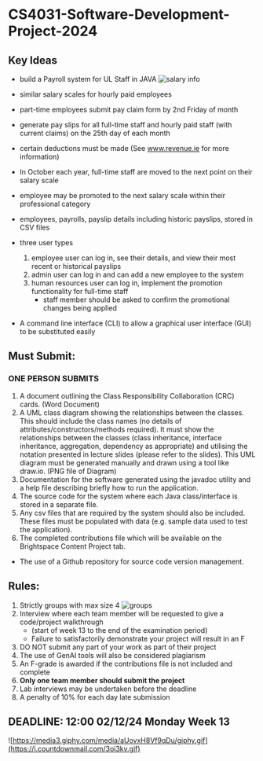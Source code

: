 # CS4031-Software-Development-Project-2024

## Key Ideas

- build a Payroll system for UL Staff in JAVA ![salary info](https://www.ul.ie/hr/current-staff/pay-benefits/salary-information)
- similar salary scales for hourly paid employees
  
- part-time employees submit pay claim form by 2nd Friday of month
- generate pay slips for all full-time staff and hourly paid staff (with current claims) on the 25th day of each month

- certain deductions must be made (See www.revenue.ie for more information)
  
- In October each year, full-time staff are moved to the next point on their salary scale
- employee may be promoted to the next salary scale within their professional category

- employees, payrolls, payslip details including historic payslips, stored in CSV files

- three user types
  1. employee user can log in, see their details, and view their most recent or historical payslips
  2. admin user can log in and can add a new employee to the system
  3. human resources user can log in, implement the promotion functionality for full-time staff
     - staff member should be asked to confirm the promotional changes being applied
       
- A command line interface (CLI) to allow a graphical user interface (GUI) to be substituted easily

## Must Submit:
### ONE PERSON SUBMITS

1. A document outlining the Class Responsibility Collaboration (CRC) cards. (Word Document)
2. A UML class diagram showing the relationships between the classes. This should include the class names (no details of attributes/constructors/methods required). It must show the relationships between the classes (class inheritance, interface inheritance, aggregation, dependency as appropriate) and utilising the notation presented in lecture slides (please refer to the slides). This UML diagram must be generated manually and drawn using a tool like draw.io. (PNG file of Diagram)
3. Documentation for the software generated using the javadoc utility and a help file describing briefly how to run the application.
4. The source code for the system where each Java class/interface is stored in a separate file.
5. Any csv files that are required by the system should also be included. These files must be populated with data (e.g. sample data used to test the application).
6. The completed contributions file which will be available on the Brightspace Content Project tab.
   
- The use of a Github repository for source code version management.

## Rules:

1. Strictly groups with max size 4 ![groups](https://ulcampus-my.sharepoint.com/:x:/g/personal/michael_english_ul_ie/ES72TCVV7FZKnjaEl0boYqcBprC5rJiORFkOz4JYiHMeoA?e=5789Qa)
2. Interview where each team member will be requested to give a code/project walkthrough
    - (start of week 13 to the end of the examination period)
    - Failure to satisfactorily demonstrate your project will result in an F 
3. DO NOT submit any part of your work as part of their project
4. The use of GenAI tools will also be considered plagiarism
5. An F-grade is awarded if the contributions file is not included and complete
6. **Only one team member should submit the project**
7. Lab interviews may be undertaken before the deadline
8. A penalty of 10% for each day late submission

## DEADLINE: 12:00 02/12/24 Monday Week 13
![https://media3.giphy.com/media/aUovxH8Vf9qDu/giphy.gif](https://i.countdownmail.com/3oi3kv.gif)


